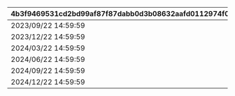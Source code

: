 |4b3f9469531cd2bd99af87f87dabb0d3b08632aafd0112974f006a6c0f0f9b28|3a449ecc24d9576448912d464d12d09761374f84b677affbe82e54d207de23b6|d91073aa9d447fa2821e49dce138e1a151486154692c58a3d1c288c501941984|27511c1c2e113d8f7b51443b05bcadf83f29fe0ddf45455f3bb11fe852c35234|539d5b70785eee65beb7df3892b2d2cd14d790bc3c6ee9dcdc7f4f4689206c26|b2a32560ddb85ffadab6e017302eb8627dfac920f643cce9be9036f36eade874|8ab16a0492427fdd203a12bddbc5935a8a99cf19261e4ed61bfd44476bde5064|e690092f989f919acfa18b5f6d6ea0847b99b28e3e86a642aed6a1b3a92c05b9|1415c1e31019a83643954e53fbd21ab80fb7795f91fad691fced73fa203d8487|c11b999c1b8ff16bc8f10ca285dad84061f7389e753080b1611afd4aaafefd0c|07ab31e38519fbdcc299d8606e59c826b237a3d1fb4c2b858abaa4f098d75cab|cb0038f839f86c98129c7fad90bdd91501d777ecf90f6c858561001f428a16a7|
| --- | --- | --- | --- | --- | --- | --- | --- | --- | --- | --- | --- |
|2023/09/22 14:59:59|96001|8|2023/06/30 12:00:00|bgm_MC043|16|10010001|1|100|1|bgm_MC043|2023/09/15 14:59:59|
|2023/12/22 14:59:59|96002|8|2023/09/15 15:00:00|bgm_MC043|16|10020001|1|100|2|bgm_MC043|2023/12/15 14:59:59|
|2024/03/22 14:59:59|96003|8|2023/12/15 15:00:00|bgm_MC103|16|10030001|2|100|3|bgm_MC103|2024/03/15 14:59:59|
|2024/06/22 14:59:59|96004|8|2024/03/15 15:00:00|bgm_MC103|16|10040363|2|100|4|bgm_MC103|2024/06/15 14:59:59|
|2024/09/22 14:59:59|96005|10|2024/06/15 15:00:00|bgm_MC103|16|10050001|2|500|5|bgm_MC103|2024/09/15 14:59:59|
|2024/12/22 14:59:59|96006|10|2024/09/15 15:00:00|bgm_MC103|16|10060001|2|500|6|bgm_MC103|2024/12/15 14:59:59|